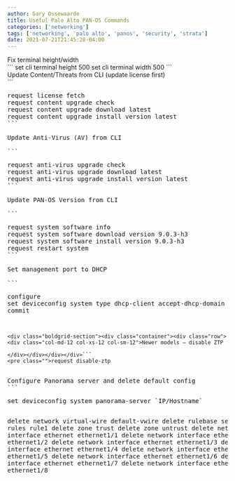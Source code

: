 ```yaml
---
author: Gary Ossewaarde
title: Useful Palo Alto PAN-OS Commands
categories: ['networking']
tags: ['networking', 'palo alto', 'panos', 'security', 'strata']
date: 2021-07-21T21:45:28-04:00
---
```


<div class="boldgrid-section"><div class="container"><div class="row"><div class="col-md-12 col-xs-12 col-sm-12">Fix terminal height/width

</div></div></div></div>```
set cli terminal height 500
set cli terminal width 500
```

<div class="boldgrid-section"><div class="container"><div class="row"><div class="col-md-12 col-xs-12 col-sm-12">Update Content/Threats from CLI (update license first)

</div></div></div></div>```
<pre class="">request license fetch 
request content upgrade check
request content upgrade download latest
request content upgrade install version latest
```

<div class="boldgrid-section"><div class="container"><div class="row"><div class="col-md-12 col-xs-12 col-sm-12">Update Anti-Virus (AV) from CLI

</div></div></div></div>```
<pre class="">request anti-virus upgrade check 
request anti-virus upgrade download latest 
request anti-virus upgrade install version latest
```

<div class="boldgrid-section"><div class="container"><div class="row"><div class="col-md-12 col-xs-12 col-sm-12">Update PAN-OS Version from CLI

</div></div></div></div>```
<pre class="">request system software info
request system software download version 9.0.3-h3
request system software install version 9.0.3-h3
request restart system
```

<div class="boldgrid-section"><div class="container"><div class="row"><div class="col-md-12 col-xs-12 col-sm-12">Set management port to DHCP

</div></div></div></div>```
<pre class="">configure
set deviceconfig system type dhcp-client accept-dhcp-domain yes accept-dhcp-hostname yes send-client-id yes send-hostname yes
commit


```

<div class="boldgrid-section"><div class="container"><div class="row"><div class="col-md-12 col-xs-12 col-sm-12">Newer models – disable ZTP

</div></div></div></div>```
<pre class="">request disable-ztp
```

<div class="boldgrid-section"><div class="container"><div class="row"><div class="col-md-12 col-xs-12 col-sm-12">Configure Panorama server and delete default config </div></div></div></div>```
<pre class="">set deviceconfig system panorama-server `IP/Hostname`

delete network virtual-wire default-vwire
delete rulebase security rules rule1
delete zone trust
delete zone untrust
delete network interface ethernet ethernet1/1
delete network interface ethernet ethernet1/2
delete network interface ethernet ethernet1/3
delete network interface ethernet ethernet1/4
delete network interface ethernet ethernet1/5
delete network interface ethernet ethernet1/6
delete network interface ethernet ethernet1/7
delete network interface ethernet ethernet1/8
```